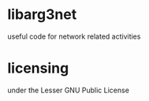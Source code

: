 libarg3net
==========

useful code for network related activities

licensing
=========

under the Lesser GNU Public License
